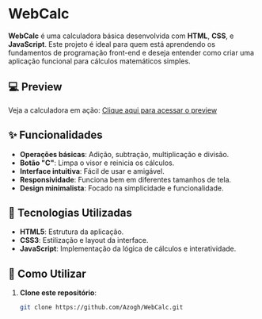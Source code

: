 # WebCalc

**WebCalc** é uma calculadora básica desenvolvida com **HTML**, **CSS**, e **JavaScript**. Este projeto é ideal para quem está aprendendo os fundamentos de programação front-end e deseja entender como criar uma aplicação funcional para cálculos matemáticos simples.

## 💻 Preview

Veja a calculadora em ação: [Clique aqui para acessar o preview](https://azogh.github.io/WebCalc/)

## ✨ Funcionalidades

- **Operações básicas**: Adição, subtração, multiplicação e divisão.
- **Botão "C"**: Limpa o visor e reinicia os cálculos.
- **Interface intuitiva**: Fácil de usar e amigável.
- **Responsividade**: Funciona bem em diferentes tamanhos de tela.
- **Design minimalista**: Focado na simplicidade e funcionalidade.

## 🔧 Tecnologias Utilizadas

- **HTML5**: Estrutura da aplicação.
- **CSS3**: Estilização e layout da interface.
- **JavaScript**: Implementação da lógica de cálculos e interatividade.

## 🚀 Como Utilizar

1. **Clone este repositório**:
   ```bash
   git clone https://github.com/Azogh/WebCalc.git
